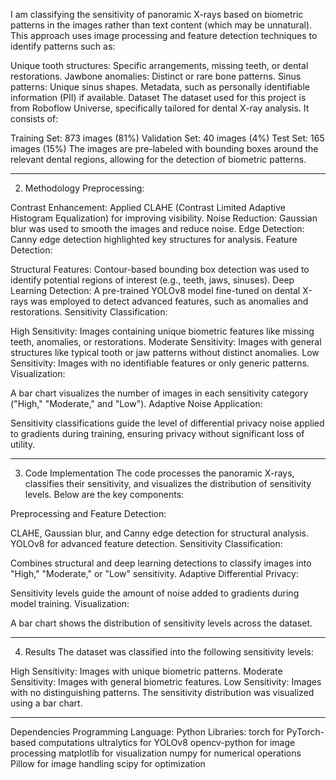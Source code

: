 I am classifying the sensitivity of panoramic X-rays based on biometric patterns in the images rather than text content (which may be unnatural). This approach uses image processing and feature detection techniques to identify patterns such as:

Unique tooth structures: Specific arrangements, missing teeth, or dental restorations.
Jawbone anomalies: Distinct or rare bone patterns.
Sinus patterns: Unique sinus shapes.
Metadata, such as personally identifiable information (PII) if available.
Dataset
The dataset used for this project is from Roboflow Universe, specifically tailored for dental X-ray analysis. It consists of:

Training Set: 873 images (81%)
Validation Set: 40 images (4%)
Test Set: 165 images (15%)
The images are pre-labeled with bounding boxes around the relevant dental regions, allowing for the detection of biometric patterns.

----------------------------------------------------------------------------------------------------------------------------------------
2) Methodology
Preprocessing:

Contrast Enhancement: Applied CLAHE (Contrast Limited Adaptive Histogram Equalization) for improving visibility.
Noise Reduction: Gaussian blur was used to smooth the images and reduce noise.
Edge Detection: Canny edge detection highlighted key structures for analysis.
Feature Detection:

Structural Features: Contour-based bounding box detection was used to identify potential regions of interest (e.g., teeth, jaws, sinuses).
Deep Learning Detection: A pre-trained YOLOv8 model fine-tuned on dental X-rays was employed to detect advanced features, such as anomalies and restorations.
Sensitivity Classification:

High Sensitivity: Images containing unique biometric features like missing teeth, anomalies, or restorations.
Moderate Sensitivity: Images with general structures like typical tooth or jaw patterns without distinct anomalies.
Low Sensitivity: Images with no identifiable features or only generic patterns.
Visualization:

A bar chart visualizes the number of images in each sensitivity category ("High," "Moderate," and "Low").
Adaptive Noise Application:

Sensitivity classifications guide the level of differential privacy noise applied to gradients during training, ensuring privacy without significant loss of utility.

----------------------------------------------------------------------------------------------------------------------------------------
3) Code Implementation
The code processes the panoramic X-rays, classifies their sensitivity, and visualizes the distribution of sensitivity levels. Below are the key components:

Preprocessing and Feature Detection:

CLAHE, Gaussian blur, and Canny edge detection for structural analysis.
YOLOv8 for advanced feature detection.
Sensitivity Classification:

Combines structural and deep learning detections to classify images into "High," "Moderate," or "Low" sensitivity.
Adaptive Differential Privacy:

Sensitivity levels guide the amount of noise added to gradients during model training.
Visualization:

A bar chart shows the distribution of sensitivity levels across the dataset.

----------------------------------------------------------------------------------------------------------------------------------------
4) Results
The dataset was classified into the following sensitivity levels:

High Sensitivity: Images with unique biometric patterns.
Moderate Sensitivity: Images with general biometric features.
Low Sensitivity: Images with no distinguishing patterns.
The sensitivity distribution was visualized using a bar chart.

----------------------------------------------------------------------------------------------------------------------------------------
Dependencies
Programming Language: Python
Libraries:
torch for PyTorch-based computations
ultralytics for YOLOv8
opencv-python for image processing
matplotlib for visualization
numpy for numerical operations
Pillow for image handling
scipy for optimization

